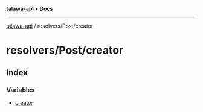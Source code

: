 [**talawa-api**](../../../README.md) • **Docs**

***

[talawa-api](../../../modules.md) / resolvers/Post/creator

# resolvers/Post/creator

## Index

### Variables

- [creator](variables/creator.md)
